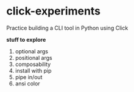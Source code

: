 # click-experiments
Practice building a CLI tool in Python using Click

**stuff to explore**

1. optional args
1. positional args
1. composability
1. install with pip
1. pipe in/out
1. ansi color
